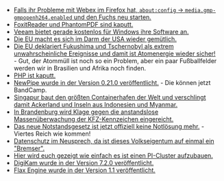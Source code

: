 * [Falls ihr Probleme mit Webex im Firefox hat, `about:config` -> `media.gmp-gmpopenh264.enabled` und den Fuchs neu starten.](https://odoepner.wordpress.com/2021/03/27/webex-web-client-in-firefox/)
* [FoxitReader und PhantomPDF sind kaputt.](https://www.borncity.com/blog/2021/03/28/schwachstellen-in-foxit-reader-und-phantom-pdf/)
* [Veeam bietet gerade kostenlos für Windows ihre Software an.](http://blog.nashcom.de/nashcomblog.nsf/dx/free-windows-workstation-backup-from-veeam.htm)
* [Die EU macht es sich im Darm der USA wieder gemütlich.](https://blog.fefe.de/?ts=9e9f10cb)
* [Die EU deklariert Fukushima und Tschernobyl als extrem unwahrscheinliche Ereignisse und damit ist Atomenergie wieder sicher!](https://blog.fefe.de/?ts=9e9f7b3b) - Gut, der Atommüll ist noch so ein Problem, aber ein paar Fußballfelder werden wir in Brasilien und Afrika noch finden.
* [PHP ist kaputt.](https://blog.fefe.de/?ts=9e9f467b)
* [NewPipe wurde in der Version 0.21.0 veröffentlicht.](https://newpipe.net/blog/pinned/release/newpipe-0.21.0-released/) - Die können jetzt BandCamp.
* [Singapur baut den größten Containerhafen der Welt und verschlingt damit Ackerland und Inseln aus Indonesien und Myanmar.](https://netzfrauen.org/2021/03/29/singapur-2/)
* [In Brandenburg wird Klage gegen die anstandslose Massenüberwachung der KFZ-Kennzeichen eingereicht.](https://netzpolitik.org/2021/verfassungsbeschwerde-kennzeichen-ueberwachung-in-brandenburg-steht-auf-der-kippe/)
* [Das neue Notstandsgesetz ist jetzt offiziell keine Notlösung mehr.](https://verfassungsblog.de/corona-dauerrecht/) - Viertes Reich wie kommen!
* [Datenschutz im Neusprech, da ist dieses Volkseigentum auf einmal ein "Bremser".](https://www.kuketz-blog.de/der-datenschutz-als-willkommener-buhmann-in-der-pandemie/)
* [Hier wird euch gezeigt wie einfach es ist einen PI-Cluster aufzubauen.](https://opensource.com/article/21/3/raspberry-pi-cluster)
* [DigiKam wurde in der Version 7.2.0 veröffentlicht.](https://lwn.net/Articles/850932/rss)
* [Flax Engine wurde in der Version 1.1 veröffentlicht.](https://www.phoronix.com/scan.php?page=news_item&px=Flax-Engine-1.1.6217)
